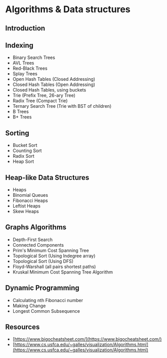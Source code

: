 # Algorithms & Data structures

## Introduction

## Indexing

- Binary Search Trees
- AVL Trees
- Red-Black Trees
- Splay Trees
- Open Hash Tables \(Closed Addressing\)
- Closed Hash Tables \(Open Addressing\)
- Closed Hash Tables, using buckets
- Trie \(Prefix Tree, 26-ary Tree\)
- Radix Tree \(Compact Trie\)
- Ternary Search Tree \(Trie with BST of children\)
- B Trees
- B+ Trees

## Sorting

- Bucket Sort
- Counting Sort
- Radix Sort
- Heap Sort

## Heap-like Data Structures

- Heaps
- Binomial Queues
- Fibonacci Heaps
- Leftist Heaps
- Skew Heaps

## Graphs Algorithms

- Depth-First Search
- Connected Components
- Prim's Minimum Cost Spanning Tree
- Topological Sort \(Using Indegree array\)
- Topological Sort \(Using DFS\)
- Floyd-Warshall \(all pairs shortest paths\)
- Kruskal Minimum Cost Spanning Tree Algorithm

## Dynamic Programming

- Calculating nth Fibonacci number
- Making Change
- Longest Common Subsequence

## Resources

- [https://www.bigocheatsheet.com/](https://www.bigocheatsheet.com/)
- [https://www.cs.usfca.edu/~galles/visualization/Algorithms.html](https://www.cs.usfca.edu/~galles/visualization/Algorithms.html)
